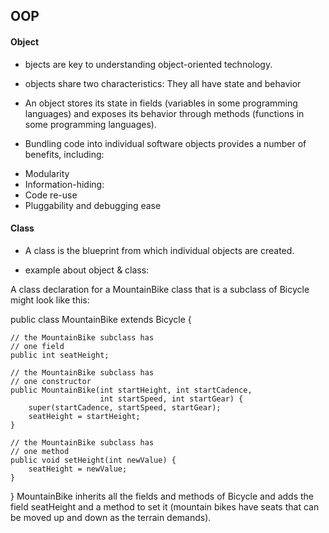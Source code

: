 ## OOP

#### Object 
- bjects are key to understanding object-oriented technology.
* objects share two characteristics: They all have state and behavior
-  An object stores its state in fields (variables in some programming languages) and exposes its behavior through methods (functions in some programming languages).

* Bundling code into individual software objects provides a number of benefits, including:

- Modularity
- Information-hiding: 
- Code re-use
- Pluggability and debugging ease

####  Class 
* A class is the blueprint from which individual objects are created.

* example about object & class:

A class declaration for a MountainBike class that is a subclass of Bicycle might look like this:


public class MountainBike extends Bicycle {
        
    // the MountainBike subclass has
    // one field
    public int seatHeight;

    // the MountainBike subclass has
    // one constructor
    public MountainBike(int startHeight, int startCadence,
                        int startSpeed, int startGear) {
        super(startCadence, startSpeed, startGear);
        seatHeight = startHeight;
    }   
        
    // the MountainBike subclass has
    // one method
    public void setHeight(int newValue) {
        seatHeight = newValue;
    }   

}
MountainBike inherits all the fields and methods of Bicycle and adds the field seatHeight and a method to set it (mountain bikes have seats that can be moved up and down as the terrain demands).